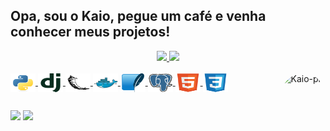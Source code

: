 ## Opa, sou o Kaio, pegue um café e venha conhecer meus projetos!
<div align="center">
  <a href="https://github.com/kaioaugusto41">
  <img height="180em" src="https://github-readme-stats.vercel.app/api?username=kaioaugusto41&show_icons=true&theme=tokyonight&include_all_commits=true&count_private=true"/>
  <img height="180em" src="https://github-readme-stats.vercel.app/api/top-langs/?username=kaioaugusto41&layout=compact&langs_count=7&theme=tokyonight"/>
</div>
<div style="display: inline_block"><br>
  <img align="center" alt="Kaio-Python" height="30" width="40" src="https://raw.githubusercontent.com/devicons/devicon/master/icons/python/python-original.svg">
  <img align="center" alt="Kaio-Django" height="30" width="40" src="https://raw.githubusercontent.com/devicons/devicon/master/icons/django/django-plain.svg">
  <img align="center" alt="Kaio-Flask" height="30" width="40" src="https://raw.githubusercontent.com/devicons/devicon/master/icons/flask/flask-original.svg">
  <img align="center" alt="Kaio-Docker" height="30" width="40" src="https://raw.githubusercontent.com/devicons/devicon/master/icons/docker/docker-original.svg">
  <img align="center" alt="Kaio-SQLite" height="30" width="40" src="https://raw.githubusercontent.com/devicons/devicon/master/icons/sqlite/sqlite-original.svg">
  <img align="center" alt="Kaio-SQLite" height="30" width="40" src="https://raw.githubusercontent.com/devicons/devicon/master/icons/postgresql/postgresql-original.svg">
  <img align="center" alt="Kaio-HTML" height="30" width="40" src="https://raw.githubusercontent.com/devicons/devicon/master/icons/html5/html5-original.svg">
  <img align="center" alt="Kaio-CSS" height="30" width="40" src="https://raw.githubusercontent.com/devicons/devicon/master/icons/css3/css3-original.svg">
  <img align="right" alt="Kaio-pic" height="150" style="border-radius:50px;" src="https://bravi.tv/wp-content/uploads/2019/04/Irmao-do-jorel3-214x214.png">
</div>
  
  ##
 
<div> 
  <a href = "mailto:kaioaugusto41@gmail.com"><img src="https://img.shields.io/badge/-Gmail-%23333?style=for-the-badge&logo=gmail&logoColor=white" target="_blank"></a>
  <a href="https://www.linkedin.com/in/kaio-augusto-bb69b0177" target="_blank"><img src="https://img.shields.io/badge/-LinkedIn-%230077B5?style=for-the-badge&logo=linkedin&logoColor=white" target="_blank"></a> 
 
 
</div>
